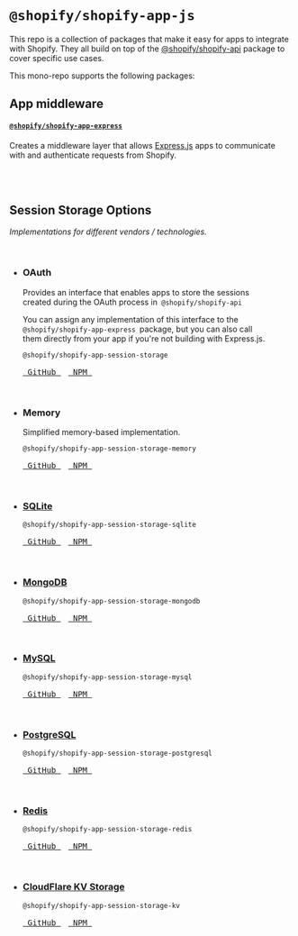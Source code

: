 # `@shopify/shopify-app-js`

This repo is a collection of packages that make it easy for apps to integrate with Shopify.
They all build on top of the [@shopify/shopify-api](https://github.com/Shopify/shopify-api-js) package to cover specific use cases.

This mono-repo supports the following packages:

## App middleware

#### [`@shopify/shopify-app-express`](https://github.com/Shopify/shopify-app-js/tree/main/packages/shopify-app-express)

Creates a middleware layer that allows [Express.js](https://expressjs.com) apps to communicate with and authenticate requests from Shopify.

<br>
<br>

## Session Storage Options

*Implementations for different vendors / technologies.*

<br>

-   ### **OAuth**

    Provides an interface that enables apps to store the sessions  
    created during the OAuth process in  `@shopify/shopify-api`

    You can assign any implementation of this interface to the  
    `@shopify/shopify-app-express`  package, but you can also call  
    them directly from your app if you're not building with Express.js.

    ```
    @shopify/shopify-app-session-storage
    ```
    
    [<kbd> GitHub </kbd>][GitHub OAuth]  
    [<kbd> NPM </kbd>][NPM OAuth]

    <br>

-   ### **Memory**

    Simplified memory-based implementation.

    ```
    @shopify/shopify-app-session-storage-memory
    ```
    
    [<kbd> GitHub </kbd>][GitHub Memory]  
    [<kbd> NPM </kbd>][NPM Memory]

    <br>

-   ### **[SQLite]**

    ```
    @shopify/shopify-app-session-storage-sqlite
    ```
    
    [<kbd> GitHub </kbd>][GitHub SQLite]  
    [<kbd> NPM </kbd>][NPM SQLite]

    <br>

-   ### **[MongoDB]**

    ```
    @shopify/shopify-app-session-storage-mongodb
    ```
    
    [<kbd> GitHub </kbd>][GitHub MongoDB]  
    [<kbd> NPM </kbd>][NPM MongoDB]

    <br>

-   ### **[MySQL]**

    ```
    @shopify/shopify-app-session-storage-mysql
    ```
    
    [<kbd> GitHub </kbd>][GitHub MySQL]  
    [<kbd> NPM </kbd>][NPM MySQL]

    <br>
    
-   ### **[PostgreSQL]**

    ```
    @shopify/shopify-app-session-storage-postgresql
    ```
    
    [<kbd> GitHub </kbd>][GitHub PostgreSQL]  
    [<kbd> NPM </kbd>][NPM PostgreSQL]

    <br>

-   ### **[Redis]**

    ```
    @shopify/shopify-app-session-storage-redis
    ```
    
    [<kbd> GitHub </kbd>][GitHub Redis]  
    [<kbd> NPM </kbd>][NPM Redis]

    <br>

-   ### **[CloudFlare KV Storage]**

    ```
    @shopify/shopify-app-session-storage-kv
    ```
    
    [<kbd> GitHub </kbd>][GitHub CloudFlare]  
    [<kbd> NPM </kbd>][NPM CloudFlare]

<br>


<!----------------------------------------------------------------------------->

[CloudFlare KV Storage]: https://www.cloudflare.com/products/workers-kv
[PostgreSQL]: https://www.postgresql.org
[MongoDB]: https://www.mongodb.com/home
[SQLite]: https://www.sqlite.org
[MySQL]: https://www.mysql.com
[Redis]: https://redis.io


[GitHub CloudFlare]: packages/shopify-app-session-storage-kv
[GitHub PostgreSQL]: packages/shopify-app-session-storage-postgresql
[GitHub MongoDB]: packages/shopify-app-session-storage-mongodb
[GitHub SQLite]: packages/shopify-app-session-storage-sqlite
[GitHub Memory]: packages/shopify-app-session-storage-memory
[GitHub Redis]: packages/shopify-app-session-storage-redis
[GitHub MySQL]: packages/shopify-app-session-storage-mysql
[GitHub OAuth]: packages/shopify-app-session-storage


[NPM PostgreSQL]: https://www.npmjs.com/package/@shopify/shopify-app-session-storage-postgresql
[NPM CloudFlare]: https://www.npmjs.com/package/@shopify/shopify-app-session-storage-kv
[NPM MongoDB]: https://www.npmjs.com/package/@shopify/shopify-app-session-storage-mongodb
[NPM Memory]: https://www.npmjs.com/package/@shopify/shopify-app-session-storage-memory
[NPM SQLite]: https://www.npmjs.com/package/@shopify/shopify-app-session-storage-sqlite
[NPM Redis]: https://www.npmjs.com/package/@shopify/shopify-app-session-storage-redis
[NPM MySQL]: https://www.npmjs.com/package/@shopify/shopify-app-session-storage-mysql
[NPM OAuth]: https://www.npmjs.com/package/@shopify/shopify-app-session-storage
